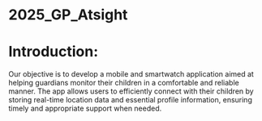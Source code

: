 # 2025_GP_Atsight
# Introduction:

Our objective is to develop a mobile and smartwatch application aimed at helping guardians monitor their children in a comfortable and reliable manner. The app allows users to efficiently connect with their children by storing real-time location data and essential profile information, ensuring timely and appropriate support when needed.
